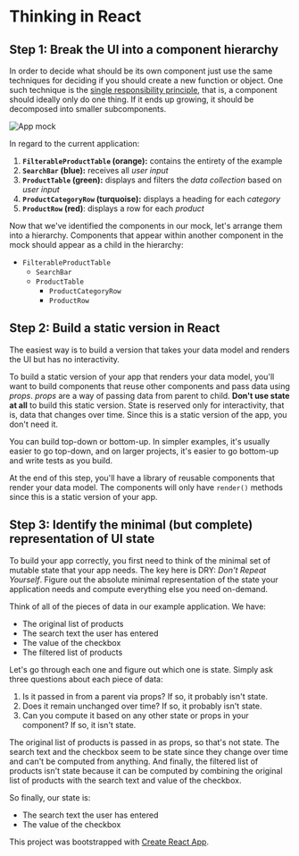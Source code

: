# Thinking in React

## Step 1: Break the UI into a component hierarchy

In order to decide what should be its own component just use the same techniques for deciding if you should create a new function or object.
One such technique is the [single responsibility principle](https://en.wikipedia.org/wiki/Single_responsibility_principle), that is, a component should ideally only do one thing.
If it ends up growing, it should be decomposed into smaller subcomponents.

![App mock](https://facebook.github.io/react/img/blog/thinking-in-react-components.png)

In regard to the current application:
1. **`FilterableProductTable` (orange):** contains the entirety of the example
2. **`SearchBar` (blue):** receives all *user input*
3. **`ProductTable` (green):** displays and filters the *data collection* based on *user input*
4. **`ProductCategoryRow` (turquoise):** displays a heading for each *category*
5. **`ProductRow` (red)**: displays a row for each *product*

Now that we've identified the components in our mock, let's arrange them into a hierarchy.
Components that appear within another component in the mock should appear as a child in the hierarchy:
* `FilterableProductTable`
  * `SearchBar`
  * `ProductTable`
    * `ProductCategoryRow`
    * `ProductRow`


## Step 2: Build a static version in React

The easiest way is to build a version that takes your data model and renders the UI but has no interactivity.

To build a static version of your app that renders your data model, you'll want to build components that reuse other components and pass data using *props*. *props* are a way of passing data from parent to child.
**Don't use state at all** to build this static version. State is reserved only for interactivity, that is, data that changes over time. Since this is a static version of the app, you don't need it.

You can build top-down or bottom-up.
In simpler examples, it's usually easier to go top-down, and on larger projects, it's easier to go bottom-up and write tests as you build.

At the end of this step, you'll have a library of reusable components that render your data model.
The components will only have `render()` methods since this is a static version of your app.


## Step 3: Identify the minimal (but complete) representation of UI state

To build your app correctly, you first need to think of the minimal set of mutable state that your app needs. The key here is DRY: *Don't Repeat Yourself*.
Figure out the absolute minimal representation of the state your application needs and compute everything else you need on-demand.

Think of all of the pieces of data in our example application. We have:
* The original list of products
* The search text the user has entered
* The value of the checkbox
* The filtered list of products

Let's go through each one and figure out which one is state. Simply ask three questions about each piece of data:
1. Is it passed in from a parent via props? If so, it probably isn't state.
2. Does it remain unchanged over time? If so, it probably isn't state.
3. Can you compute it based on any other state or props in your component? If so, it isn't state.

The original list of products is passed in as props, so that's not state.
The search text and the checkbox seem to be state since they change over time and can't be computed from anything.
And finally, the filtered list of products isn't state because it can be computed by combining the original list of products with the search text and value of the checkbox.

So finally, our state is:
* The search text the user has entered
* The value of the checkbox


This project was bootstrapped with [Create React App](https://github.com/facebookincubator/create-react-app).
